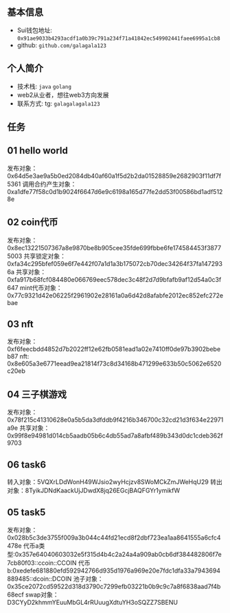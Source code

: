 ## 基本信息
- Sui钱包地址: `0x91ae9033b4293acdf1a0b39c791a234f71a41842ec549902441faee6995a1cb8`
- github: `github.com/galagala123`

## 个人简介
- 技术栈: `java` `golang`
- web2从业者，想往web3方向发展
- 联系方式: tg: `galagalagala123` 

## 任务

##   01 hello world
发布对象：0x64d5e3ae9a5b0ed2084db40af60a1f5d2b2da01528859e2682903f11df7f5361
调用合约产生对象：0xa1dfe77f58c0d1b9024f6647d6e9c6198a165d77fe2dd53f00586bd1adf5128e

##   02 coin代币
发布对象： 0x8ec13221507367a8e9870be8b905cee35fde699fbbe6fe174584453f38775003
共享锁定对象： 0xfa34c295bfef059e6f7e442f07a1d1a3b175072cb70dec34264f37fa1472936a
共享对象：0xfa917b68fcf084480e066769eec578dec3c48f2d7d9bfafb9af12d54a0c3f647
mint代币对象：0x77c9321d42e06225f2961902e28161a0a6d42d8afabfe2012ec852efc272ebae

##   03 nft
发布对象：0xf6feecbdd4852d7b2022ff12e62fb0581ead1a02e7410ff0de97b3902bebeb87
nft: 0x8e605a3e6771eead9ea21814f73c8d34168b471299e633b50c5062e6520c20eb 

##   04 三子棋游戏
发布对象：0x78f215c41310628e0a5b5da3dfddb9f4216b346700c32cd21d3f634e22971a9e
共享对象：0x99f8e94981d014cb5aadb05b6c4db55ad7a8afbf489b343d0dc1cdeb362f9703

##   06 task6
转入对象：5VQXrLDdWonH49WJsio2wyHcjzv8SWoMCkZmJWeHqU29
转出对象：8TyikJDNdKaackUjJDwdX8jq26EGcjBAQFGYr1ymikfW

##   05 task5
发布对象：0x028b5c3de3755f009a3b044c44fd21ecd8f2dbf723ea1aa8641555a6cfc4478e
代币a类型:0x357e64040603032e5f315d4b4c2a24a4a909ab0cb6df384482806f7e7cb80f03::ccoin::CCOIN
代币b:0xedefe681880efd592942766d935d1976a969e20e7fdc1dfa33a7943694889485::dcoin::DCOIN
池子对象：0x35ce2072cd59522d318d3790c7299efb03221b0b9c9c7a8f6838aad7f4b68ecf
swap对象：D3CYyD2khmmYEuuMbGL4rRUuugXdtuYH3oSQZZ7SBENU
